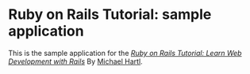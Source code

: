 # Ruby on Rails Tutorial: sample application

This is the sample application for the
[*Ruby on Rails Tutorial:
Learn Web Development with Rails*](http://railstutorial.org/)
By [Michael Hartl](http://www.michaelhartl.com/).